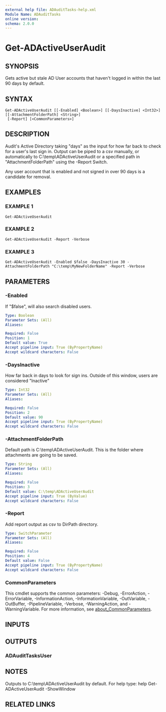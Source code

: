 ```yaml
---
external help file: ADAuditTasks-help.xml
Module Name: ADAuditTasks
online version:
schema: 2.0.0
---
```


# Get-ADActiveUserAudit

## SYNOPSIS
Gets active but stale AD User accounts that haven't logged in within the last 90 days by default.

## SYNTAX

```
Get-ADActiveUserAudit [[-Enabled] <Boolean>] [[-DaysInactive] <Int32>] [[-AttachmentFolderPath] <String>]
 [-Report] [<CommonParameters>]
```

## DESCRIPTION
Audit's Active Directory taking "days" as the input for how far back to check for a user's last sign in.
Output can be piped to a csv manually, or automatically to C:\temp\ADActiveUserAudit or a specified path
in "AttachmentFolderPath" using the -Report Switch.

Any user account that is enabled and not signed in over 90 days is a candidate for removal.

## EXAMPLES

### EXAMPLE 1
```
Get-ADActiveUserAudit
```

### EXAMPLE 2
```
Get-ADActiveUserAudit -Report -Verbose
```

### EXAMPLE 3
```
Get-ADActiveUserAudit -Enabled $false -DaysInactive 30 -AttachmentFolderPath "C:\temp\MyNewFolderName" -Report -Verbose
```

## PARAMETERS

### -Enabled
If "$false", will also search disabled users.

```yaml
Type: Boolean
Parameter Sets: (All)
Aliases:

Required: False
Position: 1
Default value: True
Accept pipeline input: True (ByPropertyName)
Accept wildcard characters: False
```

### -DaysInactive
How far back in days to look for sign ins.
Outside of this window, users are considered "Inactive"

```yaml
Type: Int32
Parameter Sets: (All)
Aliases:

Required: False
Position: 2
Default value: 90
Accept pipeline input: True (ByPropertyName)
Accept wildcard characters: False
```

### -AttachmentFolderPath
Default path is C:\temp\ADActiveUserAudit.
This is the folder where attachments are going to be saved.

```yaml
Type: String
Parameter Sets: (All)
Aliases:

Required: False
Position: 3
Default value: C:\temp\ADActiveUserAudit
Accept pipeline input: True (ByValue)
Accept wildcard characters: False
```

### -Report
Add report output as csv to DirPath directory.

```yaml
Type: SwitchParameter
Parameter Sets: (All)
Aliases:

Required: False
Position: 4
Default value: False
Accept pipeline input: True (ByPropertyName)
Accept wildcard characters: False
```

### CommonParameters
This cmdlet supports the common parameters: -Debug, -ErrorAction, -ErrorVariable, -InformationAction, -InformationVariable, -OutVariable, -OutBuffer, -PipelineVariable, -Verbose, -WarningAction, and -WarningVariable. For more information, see [about_CommonParameters](http://go.microsoft.com/fwlink/?LinkID=113216).

## INPUTS

## OUTPUTS

### ADAuditTasksUser
## NOTES
Outputs to C:\temp\ADActiveUserAudit by default.
For help type: help Get-ADActiveUserAudit -ShowWindow

## RELATED LINKS

